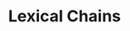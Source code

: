 ---
title: "Lexical Chains"

categories: ['']

tags: ['Lexical', 'Chains']

arabic: ['التسلسل المعجمي']

publishers: ['المعالجة اﻵلية للنصوص العربية']

types: "word"

slug: ""
---